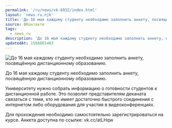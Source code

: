 ```yaml
---
permalink: '/ru/news/vk-6932/index.html'
layout: 'news.ru.njk'
title: 'До 16 мая каждому студенту необходимо заполнить анкету, посвящённую дистанционному образованию.'
source: ВКонтакте
tags:
  - news_ru
description: 'До 16 мая каждому студенту необходимо заполнить анкету, посвящённую дистанционному образованию.'
updatedAt: 1588865403
---
```

![До 16 мая каждому студенту необходимо заполнить анкету, посвящённую дистанционному образованию.](https://sun9-73.userapi.com/impg/MR8P5QJ4aMvuoQkUfdVqDayLb8r7HNGfYbUjmg/hEdyXlQZEYk.jpg?size=1280x720&quality=96&sign=503bc23f446ecec39273cc63d79192c4&c_uniq_tag=AJ-HPlKla-O9Xgb-FF7KhM_NGGtAWytkKH0fm7djpys&type=album)

До 16 мая каждому студенту необходимо заполнить анкету, посвящённую дистанционному образованию.

Университету нужно собрать информацию о готовности студентов к дистанционной работе. Это позволит представителям деканата связаться с теми, кто не имеет достаточно быстрого соединения с интернетом либо оборудования для участия в видеоконференциях.

Для прохождения необходимо самостоятельно зарегистрироваться на курсе.
Анкета доступна по ссылке: vk.cc/atLHqw

